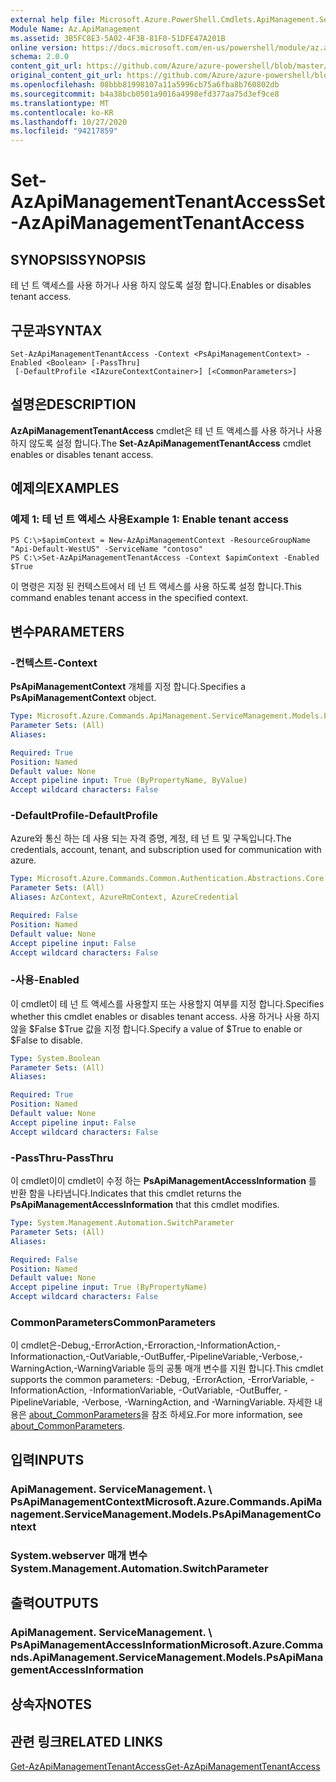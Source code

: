 ```yaml
---
external help file: Microsoft.Azure.PowerShell.Cmdlets.ApiManagement.ServiceManagement.dll-Help.xml
Module Name: Az.ApiManagement
ms.assetid: 3B5FC8E3-5A02-4F3B-81F0-51DFE47A201B
online version: https://docs.microsoft.com/en-us/powershell/module/az.apimanagement/set-azapimanagementtenantaccess
schema: 2.0.0
content_git_url: https://github.com/Azure/azure-powershell/blob/master/src/ApiManagement/ApiManagement/help/Set-AzApiManagementTenantAccess.md
original_content_git_url: https://github.com/Azure/azure-powershell/blob/master/src/ApiManagement/ApiManagement/help/Set-AzApiManagementTenantAccess.md
ms.openlocfilehash: 08bbb81998107a11a5996cb75a6fba8b760802db
ms.sourcegitcommit: b4a38bcb0501a9016a4998efd377aa75d3ef9ce8
ms.translationtype: MT
ms.contentlocale: ko-KR
ms.lasthandoff: 10/27/2020
ms.locfileid: "94217859"
---
```

# <span data-ttu-id="2143a-101">Set-AzApiManagementTenantAccess</span><span class="sxs-lookup"><span data-stu-id="2143a-101">Set-AzApiManagementTenantAccess</span></span>

## <span data-ttu-id="2143a-102">SYNOPSIS</span><span class="sxs-lookup"><span data-stu-id="2143a-102">SYNOPSIS</span></span>
<span data-ttu-id="2143a-103">테 넌 트 액세스를 사용 하거나 사용 하지 않도록 설정 합니다.</span><span class="sxs-lookup"><span data-stu-id="2143a-103">Enables or disables tenant access.</span></span>

## <span data-ttu-id="2143a-104">구문과</span><span class="sxs-lookup"><span data-stu-id="2143a-104">SYNTAX</span></span>

```
Set-AzApiManagementTenantAccess -Context <PsApiManagementContext> -Enabled <Boolean> [-PassThru]
 [-DefaultProfile <IAzureContextContainer>] [<CommonParameters>]
```

## <span data-ttu-id="2143a-105">설명은</span><span class="sxs-lookup"><span data-stu-id="2143a-105">DESCRIPTION</span></span>
<span data-ttu-id="2143a-106">**AzApiManagementTenantAccess** cmdlet은 테 넌 트 액세스를 사용 하거나 사용 하지 않도록 설정 합니다.</span><span class="sxs-lookup"><span data-stu-id="2143a-106">The **Set-AzApiManagementTenantAccess** cmdlet enables or disables tenant access.</span></span>

## <span data-ttu-id="2143a-107">예제의</span><span class="sxs-lookup"><span data-stu-id="2143a-107">EXAMPLES</span></span>

### <span data-ttu-id="2143a-108">예제 1: 테 넌 트 액세스 사용</span><span class="sxs-lookup"><span data-stu-id="2143a-108">Example 1: Enable tenant access</span></span>
```
PS C:\>$apimContext = New-AzApiManagementContext -ResourceGroupName "Api-Default-WestUS" -ServiceName "contoso"
PS C:\>Set-AzApiManagementTenantAccess -Context $apimContext -Enabled $True
```

<span data-ttu-id="2143a-109">이 명령은 지정 된 컨텍스트에서 테 넌 트 액세스를 사용 하도록 설정 합니다.</span><span class="sxs-lookup"><span data-stu-id="2143a-109">This command enables tenant access in the specified context.</span></span>

## <span data-ttu-id="2143a-110">변수</span><span class="sxs-lookup"><span data-stu-id="2143a-110">PARAMETERS</span></span>

### <span data-ttu-id="2143a-111">-컨텍스트</span><span class="sxs-lookup"><span data-stu-id="2143a-111">-Context</span></span>
<span data-ttu-id="2143a-112">**PsApiManagementContext** 개체를 지정 합니다.</span><span class="sxs-lookup"><span data-stu-id="2143a-112">Specifies a **PsApiManagementContext** object.</span></span>

```yaml
Type: Microsoft.Azure.Commands.ApiManagement.ServiceManagement.Models.PsApiManagementContext
Parameter Sets: (All)
Aliases:

Required: True
Position: Named
Default value: None
Accept pipeline input: True (ByPropertyName, ByValue)
Accept wildcard characters: False
```

### <span data-ttu-id="2143a-113">-DefaultProfile</span><span class="sxs-lookup"><span data-stu-id="2143a-113">-DefaultProfile</span></span>
<span data-ttu-id="2143a-114">Azure와 통신 하는 데 사용 되는 자격 증명, 계정, 테 넌 트 및 구독입니다.</span><span class="sxs-lookup"><span data-stu-id="2143a-114">The credentials, account, tenant, and subscription used for communication with azure.</span></span>

```yaml
Type: Microsoft.Azure.Commands.Common.Authentication.Abstractions.Core.IAzureContextContainer
Parameter Sets: (All)
Aliases: AzContext, AzureRmContext, AzureCredential

Required: False
Position: Named
Default value: None
Accept pipeline input: False
Accept wildcard characters: False
```

### <span data-ttu-id="2143a-115">-사용</span><span class="sxs-lookup"><span data-stu-id="2143a-115">-Enabled</span></span>
<span data-ttu-id="2143a-116">이 cmdlet이 테 넌 트 액세스를 사용할지 또는 사용할지 여부를 지정 합니다.</span><span class="sxs-lookup"><span data-stu-id="2143a-116">Specifies whether this cmdlet enables or disables tenant access.</span></span>
<span data-ttu-id="2143a-117">사용 하거나 사용 하지 않을 $False $True 값을 지정 합니다.</span><span class="sxs-lookup"><span data-stu-id="2143a-117">Specify a value of $True to enable or $False to disable.</span></span>

```yaml
Type: System.Boolean
Parameter Sets: (All)
Aliases:

Required: True
Position: Named
Default value: None
Accept pipeline input: False
Accept wildcard characters: False
```

### <span data-ttu-id="2143a-118">-PassThru</span><span class="sxs-lookup"><span data-stu-id="2143a-118">-PassThru</span></span>
<span data-ttu-id="2143a-119">이 cmdlet이이 cmdlet이 수정 하는 **PsApiManagementAccessInformation** 를 반환 함을 나타냅니다.</span><span class="sxs-lookup"><span data-stu-id="2143a-119">Indicates that this cmdlet returns the **PsApiManagementAccessInformation** that this cmdlet modifies.</span></span>

```yaml
Type: System.Management.Automation.SwitchParameter
Parameter Sets: (All)
Aliases:

Required: False
Position: Named
Default value: None
Accept pipeline input: True (ByPropertyName)
Accept wildcard characters: False
```

### <span data-ttu-id="2143a-120">CommonParameters</span><span class="sxs-lookup"><span data-stu-id="2143a-120">CommonParameters</span></span>
<span data-ttu-id="2143a-121">이 cmdlet은-Debug,-ErrorAction,-Erroraction,-InformationAction,-Informationaction,-OutVariable,-OutBuffer,-PipelineVariable,-Verbose,-WarningAction,-WarningVariable 등의 공통 매개 변수를 지원 합니다.</span><span class="sxs-lookup"><span data-stu-id="2143a-121">This cmdlet supports the common parameters: -Debug, -ErrorAction, -ErrorVariable, -InformationAction, -InformationVariable, -OutVariable, -OutBuffer, -PipelineVariable, -Verbose, -WarningAction, and -WarningVariable.</span></span> <span data-ttu-id="2143a-122">자세한 내용은 [about_CommonParameters](http://go.microsoft.com/fwlink/?LinkID=113216)을 참조 하세요.</span><span class="sxs-lookup"><span data-stu-id="2143a-122">For more information, see [about_CommonParameters](http://go.microsoft.com/fwlink/?LinkID=113216).</span></span>

## <span data-ttu-id="2143a-123">입력</span><span class="sxs-lookup"><span data-stu-id="2143a-123">INPUTS</span></span>

### <span data-ttu-id="2143a-124">ApiManagement. ServiceManagement. \ PsApiManagementContext</span><span class="sxs-lookup"><span data-stu-id="2143a-124">Microsoft.Azure.Commands.ApiManagement.ServiceManagement.Models.PsApiManagementContext</span></span>

### <span data-ttu-id="2143a-125">System.webserver 매개 변수</span><span class="sxs-lookup"><span data-stu-id="2143a-125">System.Management.Automation.SwitchParameter</span></span>

## <span data-ttu-id="2143a-126">출력</span><span class="sxs-lookup"><span data-stu-id="2143a-126">OUTPUTS</span></span>

### <span data-ttu-id="2143a-127">ApiManagement. ServiceManagement. \ PsApiManagementAccessInformation</span><span class="sxs-lookup"><span data-stu-id="2143a-127">Microsoft.Azure.Commands.ApiManagement.ServiceManagement.Models.PsApiManagementAccessInformation</span></span>

## <span data-ttu-id="2143a-128">상속자</span><span class="sxs-lookup"><span data-stu-id="2143a-128">NOTES</span></span>

## <span data-ttu-id="2143a-129">관련 링크</span><span class="sxs-lookup"><span data-stu-id="2143a-129">RELATED LINKS</span></span>

[<span data-ttu-id="2143a-130">Get-AzApiManagementTenantAccess</span><span class="sxs-lookup"><span data-stu-id="2143a-130">Get-AzApiManagementTenantAccess</span></span>](./Get-AzApiManagementTenantAccess.md)



